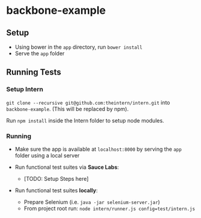 backbone-example
=============


## Setup

* Using bower in the `app` directory, run `bower install`
* Serve the `app` folder

## Running Tests

### Setup Intern

`git clone --recursive git@github.com:theintern/intern.git` into `backbone-example`.
(This will be replaced by npm).

Run `npm install` inside the Intern folder to setup node modules.


### Running

* Make sure the app is available at `localhost:8000` by serving the `app` folder using a local server

* Run functional test suites via **Sauce Labs**:
	* [TODO: Setup Steps here]
* Run functional test suites **locally**:
	* Prepare Selenium (i.e. `java -jar selenium-server.jar`)
	* From project root run: `node intern/runner.js config=test/intern.js`
